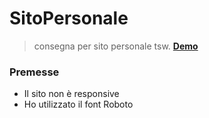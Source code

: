 # SitoPersonale
> consegna per sito personale tsw.
[**Demo**](https://sitopersonaletsw.vercel.app/)
### Premesse 
- Il sito non è responsive
- Ho utilizzato il font Roboto
